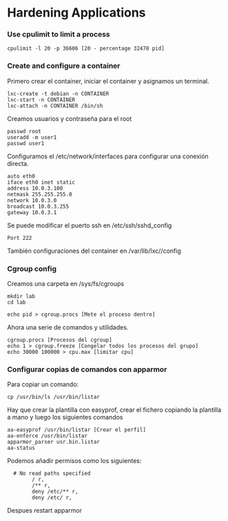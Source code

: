 # Hardening Applications

### Use cpulimit to limit a process

```
cpulimit -l 20 -p 36606 [20 - percentage 32478 pid]
```

### Create and configure a container

Primero crear el container, iniciar el container y asignamos un terminal.
```
lxc-create -t debian -n CONTAINER
lxc-start -n CONTAINER
lxc-attach -n CONTAINER /bin/sh
```
Creamos usuarios y contraseña para el root
```
passwd root
useradd -m user1
passwd user1
```
Configuramos el /etc/network/interfaces para configurar una conexión directa.
```
auto eth0
iface eth0 inet static
address 10.0.3.100
netmask 255.255.255.0
network 10.0.3.0
broadcast 10.0.3.255
gateway 10.0.3.1
```
Se puede modificar el puerto ssh en /etc/ssh/sshd_config
```
Port 222
```
También configuraciones del container en /var/lib/lxc/<name>/config

### Cgroup config

Creamos una carpeta en /sys/fs/cgroups
```
mkdir lab
cd lab

echo pid > cgroup.procs [Mete el proceso dentro]
```
Ahora una serie de comandos y utilidades.
```
cgroup.procs [Procesos del cgroup]
echo 1 > cgroup.freeze [Congelar todos los procesos del grupo]
echo 30000 100000 > cpu.max [limitar cpu]
```

### Configurar copias de comandos con apparmor

Para copiar un comando:
```
cp /usr/bin/ls /usr/bin/listar
```
Hay que crear la plantilla con easyprof, crear el fichero copiando la plantilla a mano y luego los siguientes comandos
```
aa-easyprof /usr/bin/listar [Crear el perfil]
aa-enforce /usr/bin/listar
apparmor_parser usr.bin.listar
aa-status
```
Podemos añadir permisos como los siguientes:
```
  # No read paths specified
        / r,
        /** r,
        deny /etc/** r,
        deny /etc/ r,
```
Despues restart apparmor
